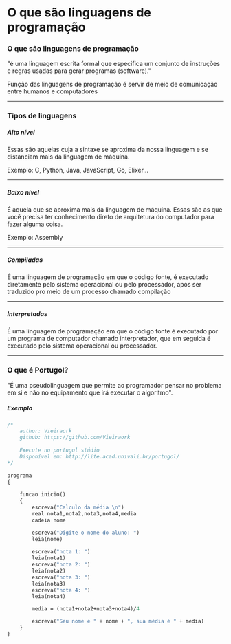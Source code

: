 # O que são linguagens de programação

### O que são linguagens de programação

"é uma linguagem escrita formal que especifica um conjunto de instruções e regras usadas para gerar programas (software)."

Função das linguagens de programação é servir de meio de comunicação entre humanos e computadores

---

### Tipos de linguagens

##### Alto nível

Essas são aquelas cuja a sintaxe se aproxima da nossa linguagem e se distanciam mais da linguagem de máquina.

Exemplo: C, Python, Java, JavaScript, Go, Elixer...

---

##### Baixo nível

É aquela que se aproxima mais da linguagem de máquina. Essas são as que você precisa ter conhecimento direto de arquitetura do computador para fazer alguma coisa.

Exemplo: Assembly

----

##### Compiladas

É uma linguagem de programação em que  o código fonte, é executado diretamente pelo sistema operacional ou pelo processador, após ser traduzido pro meio de um processo chamado compilação

---

##### Interpretadas

É uma linguagem de programação em que o código fonte é executado por um programa de computador chamado interpretador, que em seguida é executado pelo sistema operacional ou processador.

----

### O que é Portugol?

"É uma pseudolinguagem que permite ao programador pensar no problema em si e não no equipamento que irá executar o algoritmo".

##### Exemplo

```protobuf
/*
	author: Vieiraork
	github: https://github.com/Vieiraork
	
	Execute no portugol stúdio
	Disponível em: http://lite.acad.univali.br/portugol/
*/

programa
{
	
	funcao inicio()
	{
		escreva("Calculo da média \n")
		real nota1,nota2,nota3,nota4,media
		cadeia nome

		escreva("Digite o nome do aluno: ")
		leia(nome)
		
		escreva("nota 1: ")
		leia(nota1)
		escreva("nota 2: ")
		leia(nota2)
		escreva("nota 3: ")
		leia(nota3)
		escreva("nota 4: ")
		leia(nota4)

		media = (nota1+nota2+nota3+nota4)/4

		escreva("Seu nome é " + nome + ", sua média é " + media)
	}
}
```

